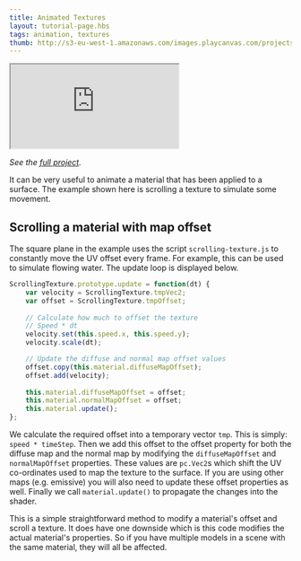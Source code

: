 ```yaml
---
title: Animated Textures
layout: tutorial-page.hbs
tags: animation, textures
thumb: http://s3-eu-west-1.amazonaws.com/images.playcanvas.com/projects/12/405882/831708-image-75.jpg
---
```


<iframe src="https://playcanv.as/p/BM93v05L/"></iframe>

*See the [full project][1].*

It can be very useful to animate a material that has been applied to a surface. The example shown here is scrolling a texture to simulate some movement.

## Scrolling a material with map offset

The square plane in the example uses the script `scrolling-texture.js` to constantly move the UV offset every frame. For example, this can be used to simulate flowing water. The update loop is displayed below.

```javascript
ScrollingTexture.prototype.update = function(dt) {
    var velocity = ScrollingTexture.tmpVec2;
    var offset = ScrollingTexture.tmpOffset;
    
    // Calculate how much to offset the texture
    // Speed * dt
    velocity.set(this.speed.x, this.speed.y);
    velocity.scale(dt);

    // Update the diffuse and normal map offset values
    offset.copy(this.material.diffuseMapOffset);
    offset.add(velocity);
    
    this.material.diffuseMapOffset = offset;
    this.material.normalMapOffset = offset;
    this.material.update();
};
```

We calculate the required offset into a temporary vector `tmp`. This is simply: `speed * timeStep`. Then we add this offset to the offset property for both the diffuse map and the normal map by modifying the `diffuseMapOffset` and `normalMapOffset` properties. These values are `pc.Vec2`s which shift the UV co-ordinates used to map the texture to the surface. If you are using other maps (e.g. emissive) you will also need to update these offset properties as well. Finally we call `material.update()` to propagate the changes into the shader.

This is a simple straightforward method to modify a material's offset and scroll a texture. It does have one downside which is this code modifies the actual material's properties. So if you have multiple models in a scene with the same material, they will all be affected.

[1]: https://playcanvas.com/project/405882
[2]: /images/tutorials/intermediate/animated-textures/coin-rotate.png
